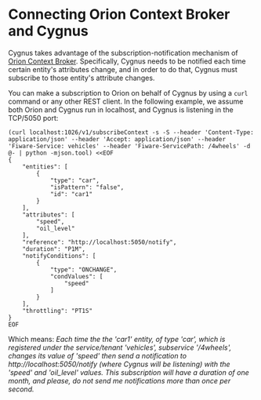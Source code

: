 # Connecting Orion Context Broker and Cygnus
Cygnus takes advantage of the subscription-notification mechanism of [Orion Context Broker](https://github.com/telefonicaid/fiware-orion). Specifically, Cygnus needs to be notified each time certain entity's attributes change, and in order to do that, Cygnus must subscribe to those entity's attribute changes.

You can make a subscription to Orion on behalf of Cygnus by using a `curl` command or any other REST client. In the following example, we assume both Orion and Cygnus run in localhost, and Cygnus is listening in the TCP/5050 port:

```
(curl localhost:1026/v1/subscribeContext -s -S --header 'Content-Type: application/json' --header 'Accept: application/json' --header 'Fiware-Service: vehicles' --header 'Fiware-ServicePath: /4wheels' -d @- | python -mjson.tool) <<EOF
{
    "entities": [
        {
            "type": "car",
            "isPattern": "false",
            "id": "car1"
        }
    ],
    "attributes": [
        "speed",
        "oil_level"
    ],
    "reference": "http://localhost:5050/notify",
    "duration": "P1M",
    "notifyConditions": [
        {
            "type": "ONCHANGE",
            "condValues": [
                "speed"
            ]
        }
    ],
    "throttling": "PT1S"
}
EOF
```

Which means: <i>Each time the the 'car1' entity, of type 'car', which is registered under the service/tenant 'vehicles', subservice '/4wheels', changes its value of 'speed' then send a notification to http://localhost:5050/notify (where Cygnus will be listening) with the 'speed' and 'oil_level' values. This subscription will have a duration of one month, and please, do not send me notifications more than once per second.</i>
